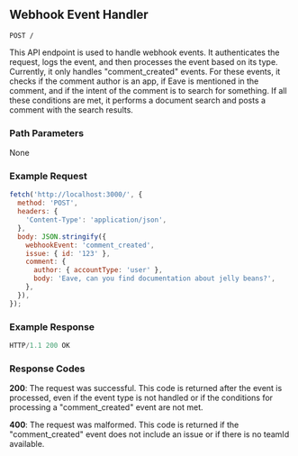 ## Webhook Event Handler

```
POST /
```

This API endpoint is used to handle webhook events. It authenticates the request, logs the event, and then processes the event based on its type. Currently, it only handles "comment_created" events. For these events, it checks if the comment author is an app, if Eave is mentioned in the comment, and if the intent of the comment is to search for something. If all these conditions are met, it performs a document search and posts a comment with the search results.

### Path Parameters

None

### Example Request

```javascript
fetch('http://localhost:3000/', {
  method: 'POST',
  headers: {
    'Content-Type': 'application/json',
  },
  body: JSON.stringify({
    webhookEvent: 'comment_created',
    issue: { id: '123' },
    comment: {
      author: { accountType: 'user' },
      body: 'Eave, can you find documentation about jelly beans?',
    },
  }),
});
```

### Example Response

```javascript
HTTP/1.1 200 OK
```

### Response Codes

**200**: The request was successful. This code is returned after the event is processed, even if the event type is not handled or if the conditions for processing a "comment_created" event are not met.

**400**: The request was malformed. This code is returned if the "comment_created" event does not include an issue or if there is no teamId available.

<br />

